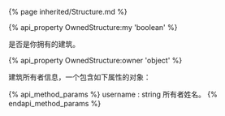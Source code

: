 {% page inherited/Structure.md %}  

{% api_property OwnedStructure:my 'boolean' %}

是否是你拥有的建筑。

{% api_property OwnedStructure:owner 'object' %}

建筑所有者信息，一个包含如下属性的对象：

{% api_method_params %}
username : string
所有者姓名。
{% endapi_method_params %}

